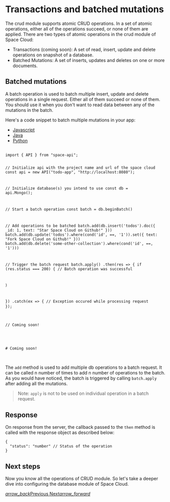 # Transactions and batched mutations

The crud module supports atomic CRUD operations. In a set of atomic operations, either all of the operations succeed, or none of them are applied. There are two types of atomic operations in the crud module of Space Cloud:

- Transactions (coming soon): A set of read, insert, update and delete operations on snapshot of a database.
- Batched Mutations: A set of inserts, updates and deletes on one or more documents.

## Batched mutations
A batch operation is used to batch multiple insert, update and delete operations in a single request. Either all of them succeed or none of them. You should use it when you don't want to read data between any of the mutations in the batch.

Here's a code snippet to batch multiple mutations in your app:

<div class="row tabs-wrapper">
  <div class="col s12" style="padding:0">
    <ul class="tabs">
      <li class="tab col s2"><a class="active" href="#batch-js">Javascript</a></li>
      <li class="tab col s2"><a href="#batch-java">Java</a></li>
      <li class="tab col s2"><a href="#batch-python">Python</a></li>
    </ul>
  </div>
  <div id="batch-js" class="col s12" style="padding:0">
    <pre>
      <code class="javascript">
import { API } from "space-api";

// Initialize api with the project name and url of the space cloud
const api = new API("todo-app", "http://localhost:8080");

// Initialize database(s) you intend to use
const db = api.Mongo();

// Start a batch operation
const batch = db.beginBatch()

// Add operations to be batched
batch.add(db.insert('todos').doc({ _id: 1, text: "Star Space Cloud on Github!" }))
batch.add(db.update('todos').where(cond('id', ==, '1')).set({ text: "Fork Space Cloud on Github!" }))
batch.add(db.delete('some-other-collection').where(cond('id', ==, '1')))

// Trigger the batch request
batch.apply()
  .then(res => {
    if (res.status === 200) {
      // Batch operation was successful

    }
  })
  .catch(ex => {
    // Exception occured while processing request
  });
    </code>
</pre>
  </div>
  <div id="batch-java" class="col s12" style="padding:0">
    <pre>
      <code class="java">
// Coming soon!   
      </code>
    </pre>
  </div>
 <div id="batch-python" class="col s12" style="padding:0">
    <pre>
      <code class="python">
# Coming soon! 
      </code>
    </pre>
  </div>
</div>

The `add` method is used to add multiple db operations to a batch request. It can be called n number of times to add n number of operations to the batch. As you would have noticed, the batch is triggered by calling `batch.apply` after adding all the mutations. 

> Note: `apply` is not to be used on individual operation in a batch request.

## Response

On response from the server, the callback passed to the `then` method is called with the response object as described below:

```
{
  "status": "number" // Status of the operation
}
```

## Next steps

Now you know all the operations of CRUD module. So let's take a deeper dive into configuring the database module of Space Cloud.

<div class="btns-wrapper">
  <a href="/docs/database/delete" class="waves-effect waves-light btn primary-btn-border btn-small">
    <i class="material-icons btn-with-icon">arrow_back</i>Previous
  </a>
  <a href="/docs/database/config" class="waves-effect waves-light btn primary-btn-fill btn-small">
    Next<i class="material-icons btn-with-icon">arrow_forward</i>
  </a>
</div>

